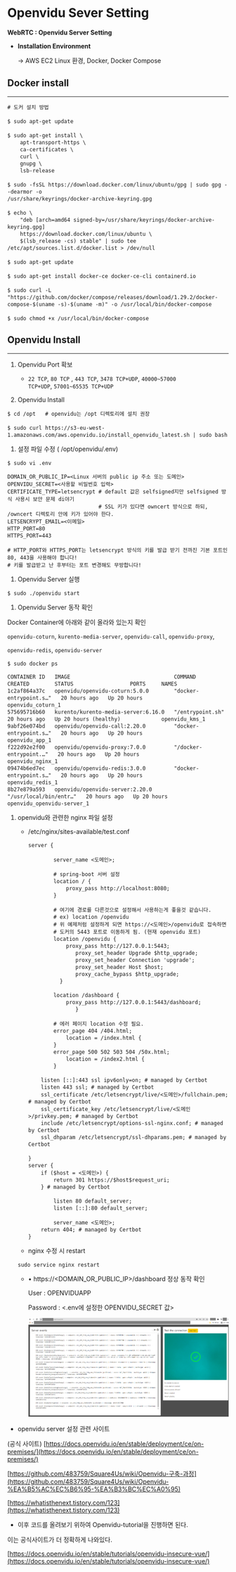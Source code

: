# Openvidu Sever Setting

**WebRTC : Openvidu Server Setting**

- **Installation Environment**

  → AWS EC2 Linux 환경, Docker,  Docker Compose

## **Docker install**

---

```
# 도커 설치 방법

$ sudo apt-get update

$ sudo apt-get install \
	apt-transport-https \
	ca-certificates \
	curl \
	gnupg \
	lsb-release
	
$ sudo -fsSL https://download.docker.com/linux/ubuntu/gpg | sudo gpg --dearmor -o
/usr/share/keyrings/docker-archive-keyring.gpg

$ echo \
	"deb [arch=amd64 signed-by=/usr/share/keyrings/docker-archive-keyring.gpg]
	https://download.docker.com/linux/ubuntu \
	$(lsb_release -cs) stable" | sudo tee /etc/apt/sources.list.d/docker.list > /dev/null
	
$ sudo apt-get update

$ sudo apt-get install docker-ce docker-ce-cli containerd.io

$ sudo curl -L "https://github.com/docker/compose/releases/download/1.29.2/docker-compose-$(uname -s)-$(uname -m)" -o /usr/local/bin/docker-compose

$ sudo chmod +x /usr/local/bin/docker-compose
```

## **Openvidu Install**

---

1. Openvidu Port 확보
   - `22 TCP`, `80 TCP` , `443 TCP`, `3478 TCP+UDP`, `40000~57000 TCP+UDP`, `57001~65535 TCP+UDP`

1. Openvidu Install

```
$ cd /opt   # openvidu는 /opt 디렉토리에 설치 권장

$ sudo curl https://s3-eu-west-1.amazonaws.com/aws.openvidu.io/install_openvidu_latest.sh | sudo bash
```

1. 설정 파일 수정 ( /opt/openvidu/.env)

```
$ sudo vi .env
```

```
DOMAIN_OR_PUBLIC_IP=<Linux 서버의 public ip 주소 또는 도메인>
OPENVIDU_SECRET=<사용할 비밀번호 입력>
CERTIFICATE_TYPE=letsencrypt # default 값은 selfsigned지만 selfsigned 방식 사용시 보안 문제 di야기
							 # SSL 키가 있다면 owncert 방식으로 하되, /owncert 디렉토리 안에 키가 있어야 한다.
LETSENCRYPT_EMAIL=<이메일>
HTTP_PORT=80
HTTPS_PORT=443

# HTTP_PORT와 HTTPS_PORT는 letsencrypt 방식의 키를 발급 받기 전까진 기본 포트인 80, 443을 사용해야 합니다!
# 키를 발급받고 난 후부터는 포트 변경해도 무방합니다!
```

1. Openvidu Server 실행

```
$ sudo ./openvidu start
```

1. Openvidu Server 동작 확인

 Docker Container에 아래와 같이 올라와 있는지 확인

 `openvidu-coturn`, `kurento-media-server`, `openvidu-call`, `openvidu-proxy`, 

 `openvidu-redis`, `openvidu-server` 

```
$ sudo docker ps
```

```
CONTAINER ID   IMAGE                                 COMMAND                  CREATED        STATUS                  PORTS     NAMES
1c2af864a37c   openvidu/openvidu-coturn:5.0.0        "docker-entrypoint.s…"   20 hours ago   Up 20 hours                       openvidu_coturn_1
575695716b60   kurento/kurento-media-server:6.16.0   "/entrypoint.sh"         20 hours ago   Up 20 hours (healthy)             openvidu_kms_1
9abf26e074bd   openvidu/openvidu-call:2.20.0         "docker-entrypoint.s…"   20 hours ago   Up 20 hours                       openvidu_app_1
f222d92e2f00   openvidu/openvidu-proxy:7.0.0         "/docker-entrypoint.…"   20 hours ago   Up 20 hours                       openvidu_nginx_1
09474b6ed7ec   openvidu/openvidu-redis:3.0.0         "docker-entrypoint.s…"   20 hours ago   Up 20 hours                       openvidu_redis_1
8b27e879a593   openvidu/openvidu-server:2.20.0       "/usr/local/bin/entr…"   20 hours ago   Up 20 hours                       openvidu_openvidu-server_1
```

1. openvidu와 관련한 nginx 파일 설정 

   - /etc/nginx/sites-available/test.conf

     ```
     server {
     
             server_name <도메인>;
     
             # spring-boot 서버 설정
             location / {
                 proxy_pass http://localhost:8080;
             }
     
             # 여기에 경로를 다른것으로 설정해서 사용하는게 좋을것 같습니다.
             # ex) location /openvidu
             # 위 예제처럼 설정하게 되면 https://<도메인>/openvidu로 접속하면
             # 도커의 5443 포트로 이동하게 됨. (현재 openvidu 포트)
             location /openvidu {
                 proxy_pass http://127.0.0.1:5443;
     		        proxy_set_header Upgrade $http_upgrade;
     		        proxy_set_header Connection 'upgrade';
     		        proxy_set_header Host $host;
     		        proxy_cache_bypass $http_upgrade;
     		   }
     
             location /dashboard {
                 proxy_pass http://127.0.0.1:5443/dashboard;
     				}
     
             # 에러 페이지 location 수정 필요.
             error_page 404 /404.html;
                 location = /index.html {
             }
             error_page 500 502 503 504 /50x.html;
                 location = /index2.html {
             }
     
         listen [::]:443 ssl ipv6only=on; # managed by Certbot
         listen 443 ssl; # managed by Certbot
         ssl_certificate /etc/letsencrypt/live/<도메인>/fullchain.pem; # managed by Certbot
         ssl_certificate_key /etc/letsencrypt/live/<도메인>/privkey.pem; # managed by Certbot
         include /etc/letsencrypt/options-ssl-nginx.conf; # managed by Certbot
         ssl_dhparam /etc/letsencrypt/ssl-dhparams.pem; # managed by Certbot
     
     }
     server {
         if ($host = <도메인>) {
             return 301 https://$host$request_uri;
         } # managed by Certbot
     
             listen 80 default_server;
             listen [::]:80 default_server;
     
             server_name <도메인>;
         return 404; # managed by Certbot
     }
     ```

   - nginx 수정 시 restart

   ```
   sudo service nginx restart 
   ```

   - • https://<DOMAIN_OR_PUBLIC_IP>/dashboard 정상 동작 확인

     User : OPENVIDUAPP

     Password : <.env에 설정한 OPENVIDU_SECRET 값>

     ![Untitled](./photo/openvidu/Untitled.png)

- openvidu server 설정 관련 사이트

(공식 사이트) [https://docs.openvidu.io/en/stable/deployment/ce/on-premises/](https://docs.openvidu.io/en/stable/deployment/ce/on-premises/)

[https://github.com/483759/Square4Us/wiki/Openvidu-구축-과정](https://github.com/483759/Square4Us/wiki/Openvidu-%EA%B5%AC%EC%B6%95-%EA%B3%BC%EC%A0%95)

[https://whatisthenext.tistory.com/123](https://whatisthenext.tistory.com/123)

- 이후 코드를 올려보기 위하여 Openvidu-tutorial을 진행하면 된다.

이는 공식사이트가 더 정확하게 나와있다.

[https://docs.openvidu.io/en/stable/tutorials/openvidu-insecure-vue/](https://docs.openvidu.io/en/stable/tutorials/openvidu-insecure-vue/)
